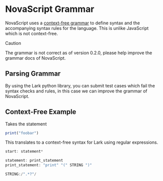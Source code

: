 # NovaScript Grammar

NovaScript uses a [context-free grammar](https://en.wikipedia.org/wiki/Context-free_grammar) to define syntax
and the accompanying syntax rules for the language. This is unlike JavaScript which is not 
context-free.

> [!CAUTION]
> The grammar is not correct as of version 0.2.0, please help improve the grammar docs of
> NovaScript.

## Parsing Grammar

By using the Lark python library, you can submit test cases which fail the syntax
checks and rules, in this case we can improve the grammar of NovaScript.

## Context-Free Example

Takes the statement

```javascript
print("foobar")
```
This translates to a context-free syntax for Lark using regular expressions.

```rust
start: statement*

statement: print_statement
print_statement: "print" "(" STRING ")"

STRING:/".*?"/
```

